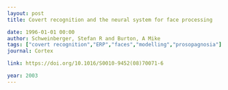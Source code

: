 ```yaml
---
layout: post
title: Covert recognition and the neural system for face processing

date: 1996-01-01 00:00
author: Schweinberger, Stefan R and Burton, A Mike
tags: ["covert recognition","ERP","faces","modelling","prosopagnosia"]
journal: Cortex

link: https://doi.org/10.1016/S0010-9452(08)70071-6

year: 2003
---
```



